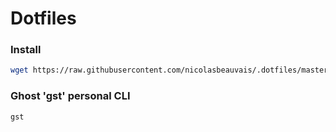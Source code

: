 # Dotfiles

### Install
```bash
wget https://raw.githubusercontent.com/nicolasbeauvais/.dotfiles/master/clone.sh | bash
```

### Ghost 'gst' personal CLI
```bash
gst
```
